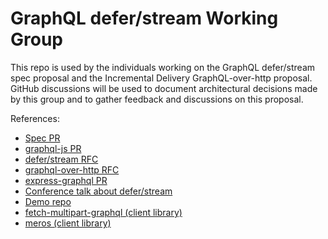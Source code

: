# GraphQL defer/stream Working Group

This repo is used by the individuals working on the GraphQL defer/stream spec proposal and the Incremental Delivery GraphQL-over-http proposal. GitHub discussions will be used to document architectural decisions made by this group and to gather feedback and discussions on this proposal.


References:
* [Spec PR](https://github.com/graphql/graphql-spec/pull/742)
* [graphql-js PR](https://github.com/graphql/graphql-js/pull/2839)
* [defer/stream RFC](https://github.com/graphql/graphql-spec/blob/master/rfcs/DeferStream.md)
* [graphql-over-http RFC](https://github.com/graphql/graphql-over-http/blob/master/rfcs/IncrementalDelivery.md)
* [express-graphql PR](https://github.com/graphql/express-graphql/pull/583)
* [Conference talk about defer/stream](https://www.youtube.com/watch?v=icv_Pq06aOY)
* [Demo repo](https://github.com/n1ru4l/graphql-bleeding-edge-playground)
* [fetch-multipart-graphql (client library)](https://github.com/relay-tools/fetch-multipart-graphql)
* [meros (client library)](https://github.com/maraisr/meros)
